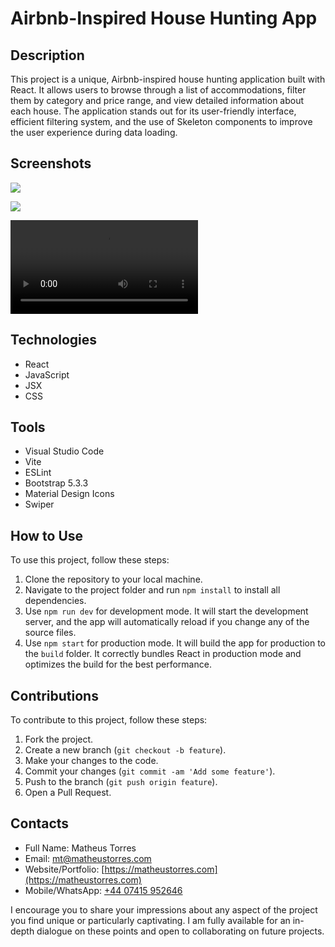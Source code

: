 # **Airbnb-Inspired House Hunting App**

## **Description**

This project is a unique, Airbnb-inspired house hunting application built with React. It allows users to browse through a list of accommodations, filter them by category and price range, and view detailed information about each house. The application stands out for its user-friendly interface, efficient filtering system, and the use of Skeleton components to improve the user experience
during data loading.

## **Screenshots**

![](readme/screenshot01.jpg)

![](readme/screenshot02.jpg)

![](readme/video01.mp4)

## **Technologies**

-   React
-   JavaScript
-   JSX
-   CSS

## **Tools**

-   Visual Studio Code
-   Vite
-   ESLint
-   Bootstrap 5.3.3
-   Material Design Icons
-   Swiper

## **How to Use**

To use this project, follow these steps:

1. Clone the repository to your local machine.
2. Navigate to the project folder and run `npm install` to install all dependencies.
3. Use `npm run dev` for development mode. It will start the development server, and the app will automatically reload if you change any of the source files.
4. Use `npm start` for production mode. It will build the app for production to the `build` folder. It correctly bundles React in production mode and optimizes the build for the best performance.

## **Contributions**

To contribute to this project, follow these steps:

1. Fork the project.
2. Create a new branch (`git checkout -b feature`).
3. Make your changes to the code.
4. Commit your changes (`git commit -am 'Add some feature'`).
5. Push to the branch (`git push origin feature`).
6. Open a Pull Request.

## **Contacts**

-   Full Name: Matheus Torres
-   Email: [mt@matheustorres.com](mailto:mt@matheustorres.com)
-   Website/Portfolio: [https://matheustorres.com](https://matheustorres.com)
-   Mobile/WhatsApp: [+44 07415 952646](https://wa.me/447415952646)

I encourage you to share your impressions about any aspect of the project you find unique or particularly captivating. I am fully available for an in-depth dialogue on these points and open to collaborating on future projects.
